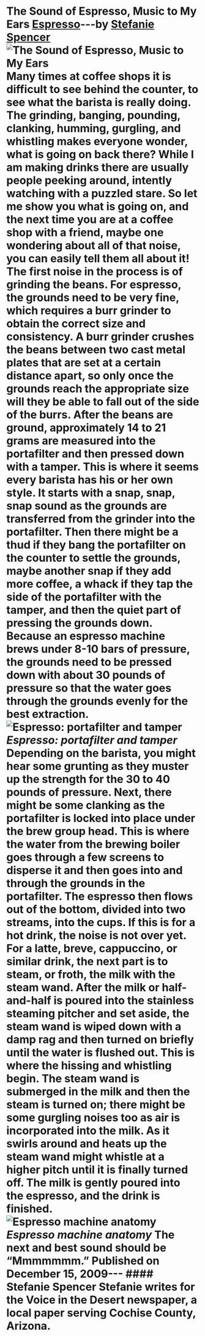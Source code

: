 # The Sound of Espresso, Music to My Ears [Espresso](https://ineedcoffee.com/section/espresso/)---by [Stefanie Spencer](https://ineedcoffee.com/by/stefanie-spencer/)![The Sound of Espresso, Music to My Ears](https://ineedcoffee.com/images/posts/the-sound-of-espresso-music-to-my-ears/portafilter-tamper5001.jpg) Many times at coffee shops it is difficult to see behind the counter, to see what the barista is really doing. The grinding, banging, pounding, clanking, humming, gurgling, and whistling makes everyone wonder, what is going on back there? While I am making drinks there are usually people peeking around, intently watching with a puzzled stare. So let me show you what is going on, and the next time you are at a coffee shop with a friend, maybe one wondering about all of that noise, you can easily tell them all about it! The first noise in the process is of grinding the beans. For espresso, the grounds need to be very fine, which requires a burr grinder to obtain the correct size and consistency. A burr grinder crushes the beans between two cast metal plates that are set at a certain distance apart, so only once the grounds reach the appropriate size will they be able to fall out of the side of the burrs. After the beans are ground, approximately 14 to 21 grams are measured into the portafilter and then pressed down with a tamper. This is where it seems every barista has his or her own style. It starts with a snap, snap, snap sound as the grounds are transferred from the grinder into the portafilter. Then there might be a thud if they bang the portafilter on the counter to settle the grounds, maybe another snap if they add more coffee, a whack if they tap the side of the portafilter with the tamper, and then the quiet part of pressing the grounds down. Because an espresso machine brews under 8-10 bars of pressure, the grounds need to be pressed down with about 30 pounds of pressure so that the water goes through the grounds evenly for the best extraction.![Espresso: portafilter and tamper](https://ineedcoffee.com/assets/portafilter-tamper5001.xdrmfdkv_Z1ynBPj.webp)_Espresso: portafilter and tamper_ Depending on the barista, you might hear some grunting as they muster up the strength for the 30 to 40 pounds of pressure. Next, there might be some clanking as the portafilter is locked into place under the brew group head. This is where the water from the brewing boiler goes through a few screens to disperse it and then goes into and through the grounds in the portafilter. The espresso then flows out of the bottom, divided into two streams, into the cups. If this is for a hot drink, the noise is not over yet. For a latte, breve, cappuccino, or similar drink, the next part is to steam, or froth, the milk with the steam wand. After the milk or half-and-half is poured into the stainless steaming pitcher and set aside, the steam wand is wiped down with a damp rag and then turned on briefly until the water is flushed out. This is where the hissing and whistling begin. The steam wand is submerged in the milk and then the steam is turned on; there might be some gurgling noises too as air is incorporated into the milk. As it swirls around and heats up the steam wand might whistle at a higher pitch until it is finally turned off. The milk is gently poured into the espresso, and the drink is finished.![Espresso machine anatomy](https://ineedcoffee.com/assets/espresso-machine500.Da3UVGaT_1SDQ6J.webp)_Espresso machine anatomy_ The next and best sound should be “Mmmmmmm.” Published on December 15, 2009--- #### Stefanie Spencer Stefanie writes for the Voice in the Desert newspaper, a local paper serving Cochise County, Arizona.